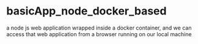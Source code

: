 # basicApp_node_docker_based
a node js web application wrapped inside a docker container, and we can access that web application  from a browser running on our local machine 
